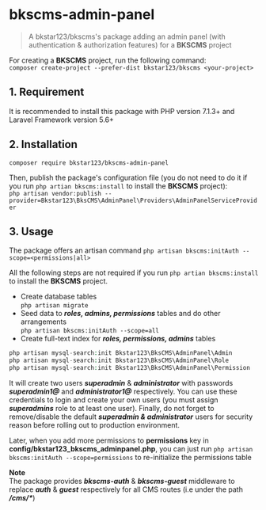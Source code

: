 # bkscms-admin-panel

> A bkstar123/bkscms's package adding an admin panel (with authentication & authorization features) for a **BKSCMS** project  

For creating a **BKSCMS** project, run the following command:  
```composer create-project --prefer-dist bkstar123/bkscms <your-project>```  

## 1. Requirement
It is recommended to install this package with PHP version 7.1.3+ and Laravel Framework version 5.6+

## 2. Installation
    composer require bkstar123/bkscms-admin-panel

Then, publish the package's configuration file (you do not need to do it if you run ```php artian bkscms:install``` to install the **BKSCMS** project):    
```php artisan vendor:publish --provider=Bkstar123\BksCMS\AdminPanel\Providers\AdminPanelServiceProvider```  

## 3. Usage

The package offers an artisan command ```php artisan bkscms:initAuth --scope=<permissions|all>```  

All the following steps are not required if you run ```php artian bkscms:install``` to install the **BKSCMS** project.  
- Create database tables  
```php artisan migrate```  
- Seed data to ***roles, admins, permissions*** tables and do other arrangements  
```php artisan bkscms:initAuth --scope=all```  
- Create full-text index for ***roles, permissions, admins*** tables  
```php
php artisan mysql-search:init Bkstar123\BksCMS\AdminPanel\Admin
php artisan mysql-search:init Bkstar123\BksCMS\AdminPanel\Role
php artisan mysql-search:init Bkstar123\BksCMS\AdminPanel\Permission
```

It will create two users ***superadmin*** & ***administrator*** with passwords ***superadmin1@*** and ***administrator1@*** respectively. You can use these credentials to login and create your own users (you must assign ***superadmins*** role to at least one user). Finally, do not forget to remove/disable the default ***superadmin & administrator*** users for security reason before rolling out to production environment.  

Later, when you add more permissions to **permissions** key in **config/bkstar123_bkscms_adminpanel.php**, you can just run ```php artisan bkscms:initAuth --scope=permissions``` to re-initialize the permissions table  

**Note**  
The package provides ***bkscms-auth*** & ***bkscms-guest*** middleware to replace ***auth*** & ***guest*** respectively for all CMS routes (i.e under the path ***/cms/\****)  



